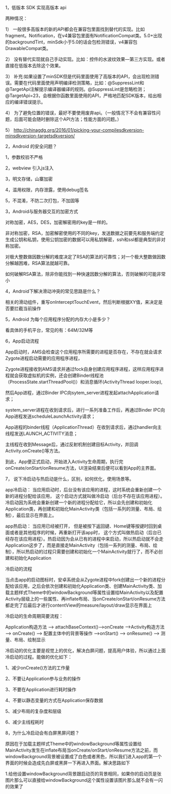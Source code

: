 1，低版本 SDK 实现高版本 api

两种情况：

1） 一般很多高版本的新的API都会在兼容包里面找到替代的实现。比如fragment。Notification，在v4兼容包里面有NotificationCompat类。5.0+出现的backgroundTint，minSdk小于5.0的话会包检测错误，v4兼容包DrawableCompat类。

2） 没有替代实现就自己手动实现。比如：控件的水波纹效果—第三方实现。或者直接在低版本去除这个效果。

3） 补充:如果设置了minSDK但是代码里面使用了高版本的API，会出现检测错误。需要在代码里面使用声明编译检测策略，比如：@SuppressLint和@TargetApi注解提示编译器编译的规则。@SuppressLint是忽略检测；@TargetApi=23，会根据你函数里面使用的API，严格地匹配SDK版本，给出相应的编译错误提示。

4） 为了避免位置的错误，最好不要使用废弃api。（一般情况下不会有兼容性问题，后面可能会随时删除这个API方法；性能方面的问题。）

5） <http://chinagdg.org/2016/01/picking-your-compilesdkversion-minsdkversion-targetsdkversion/>

 

2，Android 的安全问题？

1，参数校验不严格

2，webview 引入js注入

3，明文存储，山寨加密

4，滥用权限，内存泄露，使用debug签名

5，不混淆，不防二次打包，不加固等

3，Android与服务器交互的加密方式

对称加密，AES，DES，加密解密用的key是一样的。

非对称加密，RSA，加密解密使用的不同的key，发送数据之前要先和服务端约定生成公钥和私钥，使用公钥加密的数据可以用私钥解密，ssh和ssl都是典型的非对称加密。

对极大整数做因数分解的难度决定了RSA的算法的可靠性；对一个极大整数做因数分解越困难，RSA算法就越可靠。

如何破解RSA算法，除非你能找到一种快速因数分解的算法，否则破解的可能非常小

4，Android下解决滑动冲突的常见思路是什么？

相关的滑动组件，重写onInterceptTouchEvent，然后判断根据XY值，来决定是否要拦截当前操作

5，Android 为每个应用程序分配的内存大小是多少？

看具体的手机平台，常见的有：64M/32M等

6，App启动流程

App启动时，AMS会检查这个应用程序所需要的进程是否存在，不存在就会请求Zygote进程启动需要的应用程序进程，

Zygote进程接收到AMS请求并通过fock自身创建应用程序进程，这样应用程序进程就会获取虚拟机的实例，还会创建Binder线程池（ProcessState.startThreadPool()）和消息循环(ActivityThread looper.loop),

然后App进程，通过Binder IPC向sytem_server进程发起attachApplication请求；

system_server进程在收到请求后，进行一系列准备工作后，再通过Binder IPC向App进程发送scheduleLaunchActivity请求；

App进程的binder线程（ApplicationThread）在收到请求后，通过handler向主线程发送LAUNCH_ACTIVITY消息；

主线程在收到Message后，通过反射机制创建目标Activity，并回调Activity.onCreate()等方法。

到此，App便正式启动，开始进入Activity生命周期，执行完onCreate/onStart/onResume方法，UI渲染结束后便可以看到App的主界面。

7， 说下冷启动与热启动是什么，区别，如何优化，使用场景等。

app冷启动： 当应用启动时，后台没有该应用的进程，这时系统会重新创建一个新的进程分配给该应用， 这个启动方式就叫做冷启动（后台不存在该应用进程）。冷启动因为系统会重新创建一个新的进程分配给它，所以会先创建和初始化Application类，再创建和初始化MainActivity类（包括一系列的测量、布局、绘制），最后显示在界面上。

app热启动： 当应用已经被打开， 但是被按下返回键、Home键等按键时回到桌面或者是其他程序的时候，再重新打开该app时， 这个方式叫做热启动（后台已经存在该应用进程）。热启动因为会从已有的进程中来启动，所以热启动就不会走Application这步了，而是直接走MainActivity（包括一系列的测量、布局、绘制），所以热启动的过程只需要创建和初始化一个MainActivity就行了，而不必创建和初始化Application

冷启动的流程

当点击app的启动图标时，安卓系统会从Zygote进程中fork创建出一个新的进程分配给该应用，之后会依次创建和初始化Application类、创建MainActivity类、加载主题样式Theme中的windowBackground等属性设置给MainActivity以及配置Activity层级上的一些属性、再inflate布局、当onCreate/onStart/onResume方法都走完了后最后才进行contentView的measure/layout/draw显示在界面上

冷启动的生命周期简要流程：

Application构造方法 –> attachBaseContext()–>onCreate –>Activity构造方法 –> onCreate() –> 配置主体中的背景等操作 –>onStart() –> onResume() –> 测量、布局、绘制显示

冷启动的优化主要是视觉上的优化，解决白屏问题，提高用户体验，所以通过上面冷启动的过程。能做的优化如下：

1、减少onCreate()方法的工作量

2、不要让Application参与业务的操作

3、不要在Application进行耗时操作

4、不要以静态变量的方式在Application保存数据

5、减少布局的复杂度和层级

6、减少主线程耗时

8，为什么冷启动会有白屏黑屏问题？

原因在于加载主题样式Theme中的windowBackground等属性设置给MainActivity发生在inflate布局当onCreate/onStart/onResume方法之前，而windowBackground背景被设置成了白色或者黑色，所以我们进入app的第一个界面的时候会造成先白屏或黑屏一下再进入界面。解决思路如下

1.给他设置windowBackground背景跟启动页的背景相同，如果你的启动页是张图片那么可以直接给windowBackground这个属性设置该图片那么就不会有一闪的效果了

<style name="Splash_Theme" parent="@android:style/Theme.NoTitleBar"><item name="android:windowBackground">@drawable/splash_bg</item><item name="android:windowNoTitle">true</item>

2.采用市面上的处理方法，设置背景是透明的，给人一种延迟启动的感觉。,将背景颜色设置为透明色,这样当用户点击桌面APP图片的时候，并不会"立即"进入APP，而且在桌面上停留一会，其实这时候APP已经是启动的了，只是我们心机的把Theme里的windowBackground的颜色设置成透明的，强行把锅甩给了手机应用厂商（手机反应太慢了啦）

<style name="Splash_Theme" parent="@android:style/Theme.NoTitleBar"><item name="android:windowIsTranslucent">true</item><item name="android:windowNoTitle">true</item>

3.以上两种方法是在视觉上显得更快，但其实只是一种表象，让应用启动的更快，有一种思路，将Application中的不必要的初始化动作实现懒加载，比如，在SpashActivity显示后再发送消息到Application，去初始化，这样可以将初始化的动作放在后边，缩短应用启动到用户看到界面的时间

8，Android单线程模型

Android单线程模型的核心原则就是：只能在UI线程(Main Thread)中对UI进行处理。当一个程序第一次启动时，Android会同时启动一个对应的 主线程（Main Thread），主线程主要负责处理与UI相关的事件，如：用户的按键事件，用户接触屏幕的事件以及屏幕绘图事件，并把相关的事件分发到对应的组件进行处理。所以主线程通常又被叫做UI线程。在开发Android应用时必须遵守单线程模型的原则： Android UI操作并不是线程安全的并且这些操作必须在UI线程中执行。

Android的单线程模型有两条原则：

1.不要阻塞UI线程。

2.不要在UI线程之外访问Android UI toolkit（主要是这两个包中的组件：android.widget and android.view

9，Java虚拟机和Dalvik虚拟机的区别

Java虚拟机：

1、java虚拟机基于栈。 基于栈的机器必须使用指令来载入和操作栈上数据，所需指令更多更多。

2、java虚拟机运行的是java字节码。（java类会被编译成一个或多个字节码.class文件）

Dalvik虚拟机： 

1、dalvik虚拟机是基于寄存器的

2、Dalvik运行的是自定义的.dex字节码格式。（java类被编译成.class文件后，会通过一个dx工具将所有的.class文件转换成一个.dex文件，然后dalvik虚拟机会从其中读取指令和数据

3、常量池已被修改为只使用32位的索引，以 简化解释器。

4、一个应用，一个虚拟机实例，一个进程（所有android应用的线程都是对应一个linux线程，都运行在自己的沙盒中，不同的应用在不同的进程中运行。每个android dalvik应用程序都被赋予了一个独立的linux PID(app_*)）